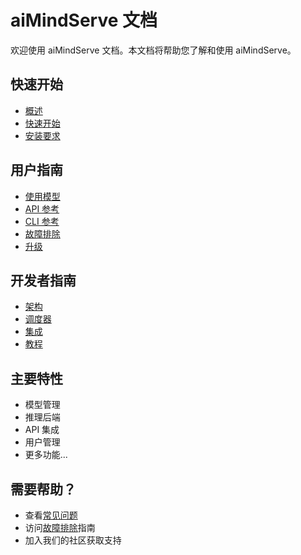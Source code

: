 # aiMindServe 文档

欢迎使用 aiMindServe 文档。本文档将帮助您了解和使用 aiMindServe。

## 快速开始

- [概述](overview.md)
- [快速开始](quickstart.md)
- [安装要求](installation/installation-requirements.md)

## 用户指南

- [使用模型](using-models/using-models.md)
- [API 参考](api-reference.md)
- [CLI 参考](cli-reference/cli-reference.md)
- [故障排除](troubleshooting.md)
- [升级](upgrade.md)

## 开发者指南

- [架构](architecture.md)
- [调度器](scheduler.md)
- [集成](integrations/integrations.md)
- [教程](tutorials/tutorials.md)

## 主要特性

- 模型管理
- 推理后端
- API 集成
- 用户管理
- 更多功能...

## 需要帮助？

- 查看[常见问题](faq.md)
- 访问[故障排除](troubleshooting.md)指南
- 加入我们的社区获取支持 
